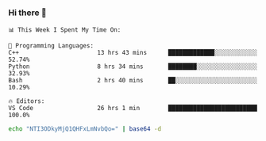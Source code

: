 ### Hi there 👋

<!--START_SECTION:waka-->
```text
📊 This Week I Spent My Time On: 

💬 Programming Languages: 
C++                      13 hrs 43 mins      █████████████░░░░░░░░░░░░   52.74% 
Python                   8 hrs 34 mins       ████████░░░░░░░░░░░░░░░░░   32.93% 
Bash                     2 hrs 40 mins       ██░░░░░░░░░░░░░░░░░░░░░░░   10.29%

🔥 Editors: 
VS Code                  26 hrs 1 min        █████████████████████████   100.0%
```


<!--END_SECTION:waka-->

```bash
echo "NTI3ODkyMjQ1QHFxLmNvbQo=" | base64 -d
```

